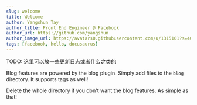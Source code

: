 ```yaml
---
slug: welcome
title: Welcome
author: Yangshun Tay
author_title: Front End Engineer @ Facebook
author_url: https://github.com/yangshun
author_image_url: https://avatars0.githubusercontent.com/u/1315101?s=400&v=4
tags: [facebook, hello, docusaurus]
---
```


TODO: 这里可以放一些更新日志或者什么之类的

Blog features are powered by the blog plugin. Simply add files to the `blog` directory. It supports tags as well!

Delete the whole directory if you don't want the blog features. As simple as that!
